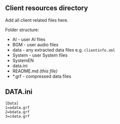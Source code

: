 ## Client resources directory

Add all client related files here.

Folder structure:
- AI - user AI files
- BGM - user audio files
- data - any extracted data files e.g. `clientinfo.xml`
- System - user System files
- SystemEN
- data.ini
- README.md *(this file)*
- *.grf - compressed data files

## DATA.ini
```text
[Data]
1=adata.grf
2=bdata.grf
3=cdata.grf
```
